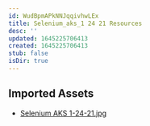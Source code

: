```yaml
---
id: WudBpmAPkNNJqqivhwLEx
title: Selenium_aks_1 24 21 Resources
desc: ''
updated: 1645225706413
created: 1645225706413
stub: false
isDir: true
---
```

## Imported Assets
- [Selenium AKS 1-24-21.jpg](/assets/selenium-aks-1-24-21-GnNRDV1vpxB7.jpg)
